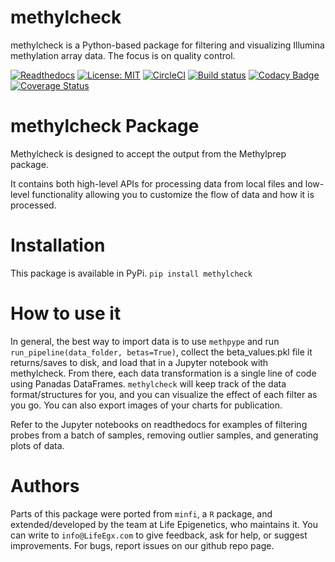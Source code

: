 # methylcheck
methylcheck is a Python-based package for filtering and visualizing Illumina methylation array data. The focus is on quality control.

[![Readthedocs](https://readthedocs.com/projects/life-epigenetics-methqc/badge/?version=latest)](https://life-epigenetics-methqc.readthedocs-hosted.com/en/latest/) [![License: MIT](https://img.shields.io/badge/License-MIT-yellow.svg)](https://opensource.org/licenses/MIT) [![CircleCI](https://circleci.com/gh/LifeEGX/methylcheck.svg?style=shield&circle-token=58a514d3924fcfe0287c109d2323b7f697956ec9)](https://circleci.com/gh/LifeEGX/methylcheck) [![Build status](https://ci.appveyor.com/api/projects/status/j15lpvjg1q9u2y17?svg=true)](https://ci.appveyor.com/project/life_epigenetics/methqc) [![Codacy Badge](https://api.codacy.com/project/badge/Grade/02598852d7d34e8284e928ea6c221f1a)](https://www.codacy.com?utm_source=github.com&amp;utm_medium=referral&amp;utm_content=LifeEGX/methylcheck&amp;utm_campaign=Badge_Grade)
[![Coverage Status](https://coveralls.io/repos/github/LifeEGX/methylcheck/badge.svg?t=OVL45Q)](https://coveralls.io/github/LifeEGX/methylcheck)

# methylcheck Package

Methylcheck is designed to accept the output from the Methylprep package.

It contains both high-level APIs for processing data from local files and low-level functionality allowing you to customize the flow of data and how it is processed.

# Installation

This package is available in PyPi.
`pip install methylcheck`

# How to use it

In general, the best way to import data is to use `methpype` and run `run_pipeline(data_folder, betas=True)`, collect the beta_values.pkl file it returns/saves to disk, and load that in a Jupyter notebook with methylcheck. From there, each data transformation is a single line of code using Panadas DataFrames. `methylcheck` will keep track of the data format/structures for you, and you can visualize the effect of each filter as you go. You can also export images of your charts for publication.

Refer to the Jupyter notebooks on readthedocs for examples of filtering probes from a batch of samples, removing outlier samples, and generating plots of data.

# Authors

Parts of this package were ported from `minfi`, a `R` package, and extended/developed by the team at Life Epigenetics, who maintains it. You can write to `info@LifeEgx.com` to give feedback, ask for help, or suggest improvements. For bugs, report issues on our github repo page.

